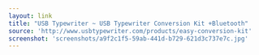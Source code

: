 ```yaml
---
layout: link
title: "USB Typewriter ~ USB Typewriter Conversion Kit +Bluetooth"
source: 'http://www.usbtypewriter.com/products/easy-conversion-kit'
screenshot: 'screenshots/a9f2c1f5-59ab-441d-b729-621d3c737e7c.jpg'
---
```


